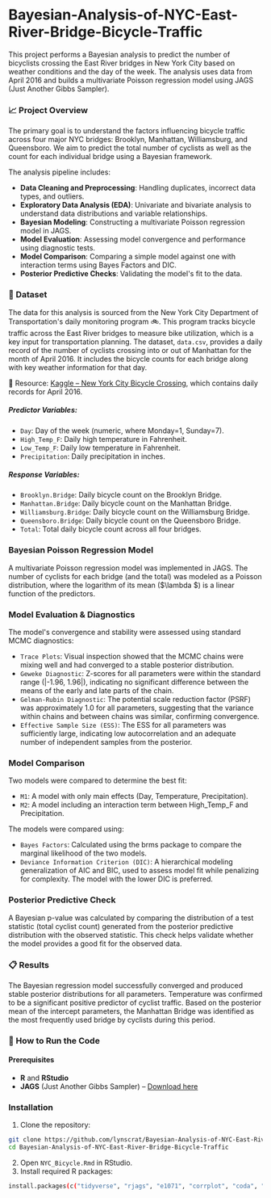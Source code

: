 # Bayesian-Analysis-of-NYC-East-River-Bridge-Bicycle-Traffic
This project performs a Bayesian analysis to predict the number of bicyclists crossing the East River bridges in New York City based on weather conditions and the day of the week. The analysis uses data from April 2016 and builds a multivariate Poisson regression model using JAGS (Just Another Gibbs Sampler).

### 📈 Project Overview
The primary goal is to understand the factors influencing bicycle traffic across four major NYC bridges: Brooklyn, Manhattan, Williamsburg, and Queensboro. We aim to predict the total number of cyclists as well as the count for each individual bridge using a Bayesian framework.

The analysis pipeline includes:
- **Data Cleaning and Preprocessing**: Handling duplicates, incorrect data types, and outliers.
- **Exploratory Data Analysis (EDA)**: Univariate and bivariate analysis to understand data distributions and variable relationships.
- **Bayesian Modeling**: Constructing a multivariate Poisson regression model in JAGS.
- **Model Evaluation**: Assessing model convergence and performance using diagnostic tests.
- **Model Comparison**: Comparing a simple model against one with interaction terms using Bayes Factors and DIC.
- **Posterior Predictive Checks**: Validating the model's fit to the data.

### 💾 Dataset
The data for this analysis is sourced from the New York City Department of Transportation's daily monitoring program 🚲. This program tracks bicycle traffic across the East River bridges to measure bike utilization, which is a key input for transportation planning. 
The dataset, `data.csv`, provides a daily record of the number of cyclists crossing into or out of Manhattan for the month of April 2016. It includes the bicycle counts for each bridge along with key weather information for that day.

📂 Resource: [Kaggle – New York City Bicycle Crossing](https://www.kaggle.com/datasets/new-york-city/nyc-east-river-bicycle-crossings?), which contains daily records for April 2016.

##### Predictor Variables:
- `Day`: Day of the week (numeric, where Monday=1, Sunday=7).
- `High_Temp_F`: Daily high temperature in Fahrenheit.
- `Low_Temp_F`: Daily low temperature in Fahrenheit.
- `Precipitation`: Daily precipitation in inches.

##### Response Variables:
- `Brooklyn.Bridge`: Daily bicycle count on the Brooklyn Bridge.
- `Manhattan.Bridge`: Daily bicycle count on the Manhattan Bridge.
- `Williamsburg.Bridge`: Daily bicycle count on the Williamsburg Bridge.
- `Queensboro.Bridge`: Daily bicycle count on the Queensboro Bridge.
- `Total`: Total daily bicycle count across all four bridges.

### Bayesian Poisson Regression Model
A multivariate Poisson regression model was implemented in JAGS. The number of cyclists for each bridge (and the total) was modeled as a Poisson distribution, where the logarithm of its mean ($\lambda $) is a linear function of the predictors.

### Model Evaluation & Diagnostics
The model's convergence and stability were assessed using standard MCMC diagnostics:
- `Trace Plots`: Visual inspection showed that the MCMC chains were mixing well and had converged to a stable posterior distribution.
- `Geweke Diagnostic`: Z-scores for all parameters were within the standard range (|-1.96, 1.96|), indicating no significant difference between the means of the early and late parts of the chain.
- `Gelman-Rubin Diagnostic`: The potential scale reduction factor (PSRF) was approximately 1.0 for all parameters, suggesting that the variance within chains and between chains was similar, confirming convergence.
- `Effective Sample Size (ESS)`: The ESS for all parameters was sufficiently large, indicating low autocorrelation and an adequate number of independent samples from the posterior.

### Model Comparison
Two models were compared to determine the best fit:
- `M1`: A model with only main effects (Day, Temperature, Precipitation).
- `M2`: A model including an interaction term between High_Temp_F and Precipitation.

The models were compared using:
- `Bayes Factors`: Calculated using the brms package to compare the marginal likelihood of the two models.
- `Deviance Information Criterion (DIC)`: A hierarchical modeling generalization of AIC and BIC, used to assess model fit while penalizing for complexity. The model with the lower DIC is preferred.

### Posterior Predictive Check
A Bayesian p-value was calculated by comparing the distribution of a test statistic (total cyclist count) generated from the posterior predictive distribution with the observed statistic. This check helps validate whether the model provides a good fit for the observed data.

### 📋 Results
The Bayesian regression model successfully converged and produced stable posterior distributions for all parameters.
Temperature was confirmed to be a significant positive predictor of cyclist traffic.
Based on the posterior mean of the intercept parameters, the Manhattan Bridge was identified as the most frequently used bridge by cyclists during this period.

### 🚀 How to Run the Code
#### Prerequisites
- **R** and **RStudio**  
- **JAGS** (Just Another Gibbs Sampler) – [Download here](https://mcmc-jags.sourceforge.io/)

### Installation
1. Clone the repository:
```bash
git clone https://github.com/lynscrat/Bayesian-Analysis-of-NYC-East-River-Bridge-Bicycle-Traffic.git
cd Bayesian-Analysis-of-NYC-East-River-Bridge-Bicycle-Traffic
```
2. Open `NYC_Bicycle.Rmd` in RStudio.
3. Install required R packages:
```bash
install.packages(c("tidyverse", "rjags", "e1071", "corrplot", "coda", "brms", "Rcpp"))
```
